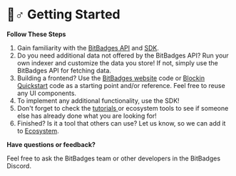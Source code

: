 # 🚴♂ Getting Started

**Follow These Steps**

1. Gain familiarity with the [BitBadges API](bitbadges-api/api.md) and [SDK](bitbadges-sdk/).
2. Do you need additional data not offered by the BitBadges API? Run your own indexer and customize the data you store! If not, simply use the BitBadges API for fetching data.
3. Building a frontend? Use the [BitBadges website](bitbadges-frontend.md) code or [Blockin Quickstart](https://github.com/Blockin-Labs/blockin-quickstart) code as a starting point and/or reference. Feel free to reuse any UI components.
4. To implement any additional functionality, use the SDK!&#x20;
5. Don't forget to check the [tutorials ](tutorials.md)or ecosystem tools to see if someone else has already done what you are looking for!
6. Finished? Is it a tool that others can use? Let us know, so we can add it to [Ecosystem](../overview/ecosystem/).

**Have questions or feedback?**

Feel free to ask the BitBadges team or other developers in the BitBadges Discord.
